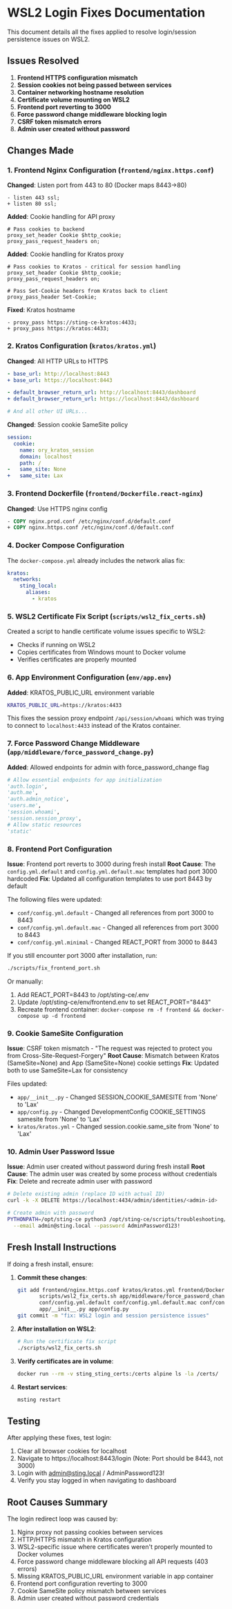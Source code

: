# WSL2 Login Fixes Documentation

This document details all the fixes applied to resolve login/session persistence issues on WSL2.

## Issues Resolved

1. **Frontend HTTPS configuration mismatch**
2. **Session cookies not being passed between services**
3. **Container networking hostname resolution**
4. **Certificate volume mounting on WSL2**
5. **Frontend port reverting to 3000**
6. **Force password change middleware blocking login**
7. **CSRF token mismatch errors**
8. **Admin user created without password**

## Changes Made

### 1. Frontend Nginx Configuration (`frontend/nginx.https.conf`)

**Changed**: Listen port from 443 to 80 (Docker maps 8443->80)
```nginx
- listen 443 ssl;
+ listen 80 ssl;
```

**Added**: Cookie handling for API proxy
```nginx
# Pass cookies to backend
proxy_set_header Cookie $http_cookie;
proxy_pass_request_headers on;
```

**Added**: Cookie handling for Kratos proxy
```nginx
# Pass cookies to Kratos - critical for session handling
proxy_set_header Cookie $http_cookie;
proxy_pass_request_headers on;

# Pass Set-Cookie headers from Kratos back to client
proxy_pass_header Set-Cookie;
```

**Fixed**: Kratos hostname
```nginx
- proxy_pass https://sting-ce-kratos:4433;
+ proxy_pass https://kratos:4433;
```

### 2. Kratos Configuration (`kratos/kratos.yml`)

**Changed**: All HTTP URLs to HTTPS
```yaml
- base_url: http://localhost:8443
+ base_url: https://localhost:8443

- default_browser_return_url: http://localhost:8443/dashboard
+ default_browser_return_url: https://localhost:8443/dashboard

# And all other UI URLs...
```

**Changed**: Session cookie SameSite policy
```yaml
session:
  cookie:
    name: ory_kratos_session
    domain: localhost
    path: /
-   same_site: None
+   same_site: Lax
```

### 3. Frontend Dockerfile (`frontend/Dockerfile.react-nginx`)

**Changed**: Use HTTPS nginx config
```dockerfile
- COPY nginx.prod.conf /etc/nginx/conf.d/default.conf
+ COPY nginx.https.conf /etc/nginx/conf.d/default.conf
```

### 4. Docker Compose Configuration

The `docker-compose.yml` already includes the network alias fix:
```yaml
kratos:
  networks:
    sting_local:
      aliases:
        - kratos
```

### 5. WSL2 Certificate Fix Script (`scripts/wsl2_fix_certs.sh`)

Created a script to handle certificate volume issues specific to WSL2:
- Checks if running on WSL2
- Copies certificates from Windows mount to Docker volume
- Verifies certificates are properly mounted

### 6. App Environment Configuration (`env/app.env`)

**Added**: KRATOS_PUBLIC_URL environment variable
```bash
KRATOS_PUBLIC_URL=https://kratos:4433
```

This fixes the session proxy endpoint `/api/session/whoami` which was trying to connect to `localhost:4433` instead of the Kratos container.

### 7. Force Password Change Middleware (`app/middleware/force_password_change.py`)

**Added**: Allowed endpoints for admin with force_password_change flag
```python
# Allow essential endpoints for app initialization
'auth.login',
'auth.me',
'auth.admin_notice',
'users.me',
'session.whoami',
'session.session_proxy',
# Allow static resources
'static'
```

### 8. Frontend Port Configuration

**Issue**: Frontend port reverts to 3000 during fresh install
**Root Cause**: The `config.yml.default` and `config.yml.default.mac` templates had port 3000 hardcoded
**Fix**: Updated all configuration templates to use port 8443 by default

The following files were updated:
- `conf/config.yml.default` - Changed all references from port 3000 to 8443
- `conf/config.yml.default.mac` - Changed all references from port 3000 to 8443
- `conf/config.yml.minimal` - Changed REACT_PORT from 3000 to 8443

If you still encounter port 3000 after installation, run:
```bash
./scripts/fix_frontend_port.sh
```

Or manually:
1. Add REACT_PORT=8443 to /opt/sting-ce/.env
2. Update /opt/sting-ce/env/frontend.env to set REACT_PORT="8443"
3. Recreate frontend container: `docker-compose rm -f frontend && docker-compose up -d frontend`

### 9. Cookie SameSite Configuration

**Issue**: CSRF token mismatch - "The request was rejected to protect you from Cross-Site-Request-Forgery"
**Root Cause**: Mismatch between Kratos (SameSite=None) and App (SameSite=None) cookie settings
**Fix**: Updated both to use SameSite=Lax for consistency

Files updated:
- `app/__init__.py` - Changed SESSION_COOKIE_SAMESITE from 'None' to 'Lax'
- `app/config.py` - Changed DevelopmentConfig COOKIE_SETTINGS samesite from 'None' to 'Lax'
- `kratos/kratos.yml` - Changed session.cookie.same_site from 'None' to 'Lax'

### 10. Admin User Password Issue

**Issue**: Admin user created without password during fresh install
**Root Cause**: The admin user was created by some process without credentials
**Fix**: Delete and recreate admin user with password

```bash
# Delete existing admin (replace ID with actual ID)
curl -k -X DELETE https://localhost:4434/admin/identities/<admin-id>

# Create admin with password
PYTHONPATH=/opt/sting-ce python3 /opt/sting-ce/scripts/troubleshooting/dangerzone/create_admin.py \
  --email admin@sting.local --password AdminPassword123!
```

## Fresh Install Instructions

If doing a fresh install, ensure:

1. **Commit these changes**:
   ```bash
   git add frontend/nginx.https.conf kratos/kratos.yml frontend/Dockerfile.react-nginx \
          scripts/wsl2_fix_certs.sh app/middleware/force_password_change.py \
          conf/config.yml.default conf/config.yml.default.mac conf/config.yml.minimal \
          app/__init__.py app/config.py
   git commit -m "fix: WSL2 login and session persistence issues"
   ```

2. **After installation on WSL2**:
   ```bash
   # Run the certificate fix script
   ./scripts/wsl2_fix_certs.sh
   ```

3. **Verify certificates are in volume**:
   ```bash
   docker run --rm -v sting_sting_certs:/certs alpine ls -la /certs/
   ```

4. **Restart services**:
   ```bash
   msting restart
   ```

## Testing

After applying these fixes, test login:
1. Clear all browser cookies for localhost
2. Navigate to https://localhost:8443/login (Note: Port should be 8443, not 3000)
3. Login with admin@sting.local / AdminPassword123!
4. Verify you stay logged in when navigating to dashboard

## Root Causes Summary

The login redirect loop was caused by:
1. Nginx proxy not passing cookies between services
2. HTTP/HTTPS mismatch in Kratos configuration
3. WSL2-specific issue where certificates weren't properly mounted to Docker volumes
4. Force password change middleware blocking all API requests (403 errors)
5. Missing KRATOS_PUBLIC_URL environment variable in app container
6. Frontend port configuration reverting to 3000
7. Cookie SameSite policy mismatch between services
8. Admin user created without password credentials